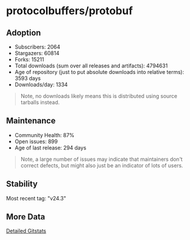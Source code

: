 # protocolbuffers/protobuf

## Adoption

- Subscribers: 2064
- Stargazers: 60814
- Forks: 15211
- Total downloads (sum over all releases and artifacts): 4794631
- Age of repository (just to put absolute downloads into relative terms): 3593 days
- Downloads/day: 1334

> Note, no downloads likely means this is distributed using source tarballs instead.

## Maintenance

- Community Health: 87%
- Open issues: 899
- Age of last release: 294 days

> Note, a large number of issues may indicate that maintainers don't correct defects, but might also
> just be an indicator of lots of users.

## Stability

Most recent tag: "v24.3"

## More Data

[Detailed Gitstats](/bazel-catalog/gitstats/protocolbuffers/protobuf)

